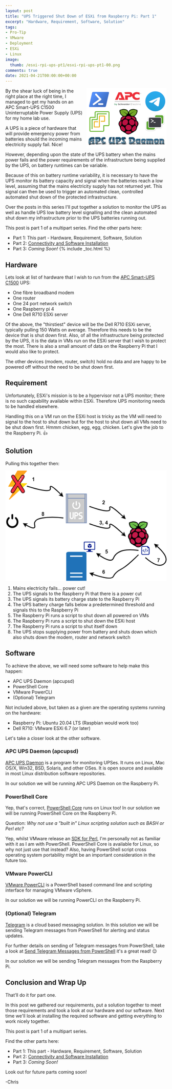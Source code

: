```yaml
---
layout: post
title: "UPS Triggered Shut Down of ESXi from Raspberry Pi: Part 1" 
excerpt: "Hardware, Requirement, Software, Solution"
tags: 
- Pro-Tip
- VMware
- Deployment
- ESXi
- Linux
image:
  thumb: /esxi-rpi-ups-pt1/esxi-rpi-ups-pt1-00.png
comments: true
date: 2021-04-21T00:00:00+00:00
---
```

<img style="float: right; margin: 0px 0px 10px 10px;" alt="APC UPS Triggered shut down of ESXi from Raspberry Pi" src="/images/esxi-rpi-ups-pt1/esxi-rpi-ups-pt1-00.png">
By the shear luck of being in the right place at the right time, I managed to get my hands on an APC Smart-UPS C1500 Uninterruptable Power Supply (UPS) for my home lab use.

A UPS is a piece of hardware that will provide emergency power from batteries should the incoming mains electricity supply fail. Nice! 

However, depending upon the state of the UPS battery when the mains power fails and the power requirements of the infrastructure being supplied by the UPS, on battery runtimes can be variable.

Because of this on battery runtime variability, it is necessary to have the UPS monitor its battery capacity and signal when the batteries reach a low level, assuming that the mains electricity supply has not returned yet. This signal can then be used to trigger an automated clean, controlled automated shut down of the protected infrastructure. 

Over the posts in this series I'll put together a solution to monitor the UPS as well as handle UPS low battery level signalling and the clean automated shut down my infrastructure prior to the UPS batteries running out. 

This post is part 1 of a multipart series. Find the other parts here:
- Part 1: This part - Hardware, Requirement, Software, Solution<br>
- Part 2: [Connectivity and Software Installation](https://polarclouds.co.uk/esxi-rpi-ups-pt2/)
- Part 3: *Coming Soon!*
{% include _toc.html %}
## Hardware
Lets look at list of hardware that I wish to run from the [APC Smart-UPS C1500](https://www.apc.com/shop/uk/en/products/APC-Smart-UPS-C-1500VA-LCD-230V/P-SMC1500I) UPS:

- One fibre broadband modem
- One router
- One 24 port network switch
- One Raspberry pi 4
- One Dell R710 ESXi server 

Of the above, the "thirstiest" device will be the Dell R710 ESXi server, typically pulling 150 Watts on average. Therefore this needs to be the device that is shut down first. Also, of all the infrastructure being protected by the UPS, it is the data in VMs run on the ESXi server that I wish to protect the most. There is also a small amount of data on the Raspberry Pi that I would also like to protect.

The other devices (modem, router, switch) hold no data and are happy to be powered off without the need to be shut down first.

## Requirement
Unfortunately, ESXi's mission is to be a hypervisor not a UPS monitor; there is no such capability available within ESXi. Therefore UPS monitoring needs to be handled elsewhere.

Handling this on a VM run on the ESXi host is tricky as the VM will need to signal to the host to shut down but for the host to shut down all VMs need to be shut down first. Hmmm chicken, egg, egg, chicken. Let's give the job to the Raspberry Pi. :thumbsup:

## Solution
Pulling this together then:

<img style="display: block; margin-left: auto; margin-right: auto;" alt="The Solution" src="/images/esxi-rpi-ups-pt1/esxi-rpi-ups-pt1-01.png">

1. Mains electricity fails... power cut!
2. The UPS signals to the Raspberry Pi that there is a power cut
3. The UPS signals its battery charge state to the Raspberry Pi 
4. The UPS battery charge falls below a predetermined threshold and signals this to the Raspberry Pi
5. The Raspberry Pi runs a script to shut down all powered on VMs 
6. The Raspberry Pi runs a script to shut down the ESXi host
7. The Raspberry Pi runs a script to shut itself down
8. The UPS stops supplying power from battery and shuts down which also shuts down the modem, router and network switch

## Software
To achieve the above, we will need some software to help make this happen:

- APC UPS Daemon (apcupsd)
- PowerShell Core
- VMware PowerCLI 
- (Optional) Telegram

Not included above, but taken as a given are the operating systems running on the hardware:

- Raspberry Pi: Ubuntu 20.04 LTS (Raspbian would work too)
- Dell R710: VMware ESXi 6.7 (or later)

Let's take a closer look at the other software.

### APC UPS Daemon (apcupsd)
[APC UPS Daemon](http://www.apcupsd.org/) is a program for monitoring UPSes. It runs on Linux, Mac OS/X, Win32, BSD, Solaris, and other OSes. It is open source and available in most Linux distribution software repositories.

In our solution we will be running APC UPS Daemon on the Raspberry Pi.

### PowerShell Core
Yep, that's correct, [PowerShell Core](https://github.com/PowerShell/PowerShell#readme) runs on Linux too! In our solution we will be running PowerShell Core on the Raspberry Pi.

Question: *Why not use a "built in" Linux scripting solution such as BASH or Perl etc?*<br>

Yep, whilst VMware release an [SDK for Perl](https://code.vmware.com/web/sdk/7.0/vsphere-perl), I'm personally not as familiar with it as I am with PowerShell. PowerShell Core is available for Linux, so why not just use that instead? Also, having PowerShell script cross operating system portability might be an important consideration in the future too. 

### VMware PowerCLI
[VMware PowerCLI](https://developer.vmware.com/powercli) is a PowerShell based command line and scripting interface for managing VMware vSphere.

In our solution we will be running PowerCLI on the Raspberry Pi.

### (Optional) Telegram
[Telegram](https://telegram.org/) is a cloud based messaging solution. In this solution we will be sending Telegram messages from PowerShell for alerting and status updates.

For further details on sending of Telegram messages from PowerShell, take a look at [Send Telegram Messages from PowerShell](https://polarclouds.co.uk/send-telegram-from-powershell/) it's a great read! :wink:

In our solution we will be sending Telegram messages from the Raspberry Pi.

## Conclusion and Wrap Up
That’ll do it for part one.

In this post we gathered our requirements, put a solution together to meet those requirements and took a look at our hardware and our software. Next time we'll look at installing the required software and getting everything to work nicely together.

This post is part 1 of a multipart series. 

Find the other parts here:
- Part 1: This part - Hardware, Requirement, Software, Solution
- Part 2: [Connectivity and Software Installation](https://polarclouds.co.uk/esxi-rpi-ups-pt2/)
- Part 3: *Coming Soon!*

Look out for future parts coming soon!

-Chris